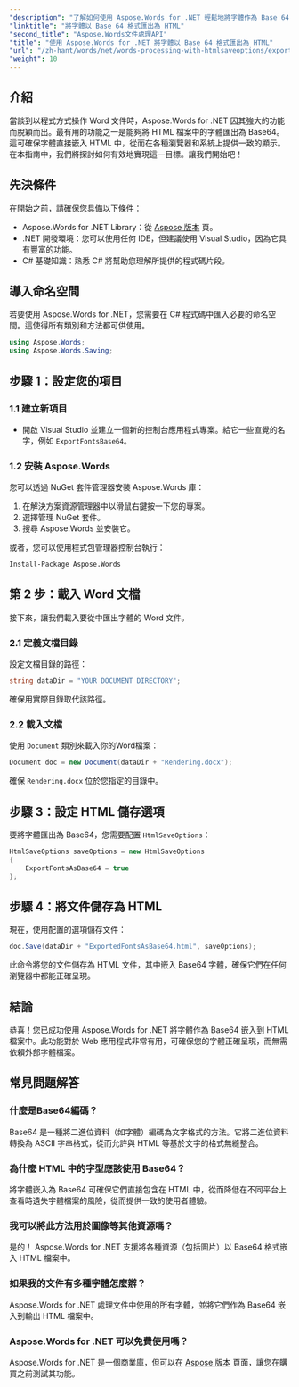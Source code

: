 ```yaml
---
"description": "了解如何使用 Aspose.Words for .NET 輕鬆地將字體作為 Base 64 嵌入 HTML 檔案中。本逐步指南將協助您確保在各種瀏覽器和平台上顯示一致的字體。"
"linktitle": "將字體以 Base 64 格式匯出為 HTML"
"second_title": "Aspose.Words文件處理API"
"title": "使用 Aspose.Words for .NET 將字體以 Base 64 格式匯出為 HTML"
"url": "/zh-hant/words/net/words-processing-with-htmlsaveoptions/export-fonts-as-base-64-to-html/"
"weight": 10
---
```


## 介紹

當談到以程式方式操作 Word 文件時，Aspose.Words for .NET 因其強大的功能而脫穎而出。最有用的功能之一是能夠將 HTML 檔案中的字體匯出為 Base64。這可確保字體直接嵌入 HTML 中，從而在各種瀏覽器和系統上提供一致的顯示。在本指南中，我們將探討如何有效地實現這一目標。讓我們開始吧！

## 先決條件

在開始之前，請確保您具備以下條件：

- Aspose.Words for .NET Library：從 [Aspose 版本](https://releases.aspose.com/words/net/) 頁。
- .NET 開發環境：您可以使用任何 IDE，但建議使用 Visual Studio，因為它具有豐富的功能。
- C# 基礎知識：熟悉 C# 將幫助您理解所提供的程式碼片段。

## 導入命名空間

若要使用 Aspose.Words for .NET，您需要在 C# 程式碼中匯入必要的命名空間。這使得所有類別和方法都可供使用。

```csharp
using Aspose.Words;
using Aspose.Words.Saving;
```

## 步驟 1：設定您的項目

### 1.1 建立新項目

- 開啟 Visual Studio 並建立一個新的控制台應用程式專案。給它一些直覺的名字，例如 `ExportFontsBase64`。

### 1.2 安裝 Aspose.Words

您可以透過 NuGet 套件管理器安裝 Aspose.Words 庫：

1. 在解決方案資源管理器中以滑鼠右鍵按一下您的專案。
2. 選擇管理 NuGet 套件。
3. 搜尋 Aspose.Words 並安裝它。

或者，您可以使用程式包管理器控制台執行：

```bash
Install-Package Aspose.Words
```

## 第 2 步：載入 Word 文檔

接下來，讓我們載入要從中匯出字體的 Word 文件。

### 2.1 定義文檔目錄

設定文檔目錄的路徑：

```csharp
string dataDir = "YOUR DOCUMENT DIRECTORY";
```

確保用實際目錄取代該路徑。

### 2.2 載入文檔

使用 `Document` 類別來載入你的Word檔案：

```csharp
Document doc = new Document(dataDir + "Rendering.docx");
```

確保 `Rendering.docx` 位於您指定的目錄中。

## 步驟 3：設定 HTML 儲存選項

要將字體匯出為 Base64，您需要配置 `HtmlSaveOptions`：

```csharp
HtmlSaveOptions saveOptions = new HtmlSaveOptions 
{ 
    ExportFontsAsBase64 = true 
};
```

## 步驟 4：將文件儲存為 HTML

現在，使用配置的選項儲存文件：

```csharp
doc.Save(dataDir + "ExportedFontsAsBase64.html", saveOptions);
```

此命令將您的文件儲存為 HTML 文件，其中嵌入 Base64 字體，確保它們在任何瀏覽器中都能正確呈現。

## 結論

恭喜！您已成功使用 Aspose.Words for .NET 將字體作為 Base64 嵌入到 HTML 檔案中。此功能對於 Web 應用程式非常有用，可確保您的字體正確呈現，而無需依賴外部字體檔案。

## 常見問題解答

### 什麼是Base64編碼？

Base64 是一種將二進位資料（如字體）編碼為文字格式的方法。它將二進位資料轉換為 ASCII 字串格式，從而允許與 HTML 等基於文字的格式無縫整合。

### 為什麼 HTML 中的字型應該使用 Base64？

將字體嵌入為 Base64 可確保它們直接包含在 HTML 中，從而降低在不同平台上查看時遺失字體檔案的風險，從而提供一致的使用者體驗。

### 我可以將此方法用於圖像等其他資源嗎？

是的！ Aspose.Words for .NET 支援將各種資源（包括圖片）以 Base64 格式嵌入 HTML 檔案中。

### 如果我的文件有多種字體怎麼辦？

Aspose.Words for .NET 處理文件中使用的所有字體，並將它們作為 Base64 嵌入到輸出 HTML 檔案中。

### Aspose.Words for .NET 可以免費使用嗎？

Aspose.Words for .NET 是一個商業庫，但可以在 [Aspose 版本](https://releases.aspose.com/) 頁面，讓您在購買之前測試其功能。